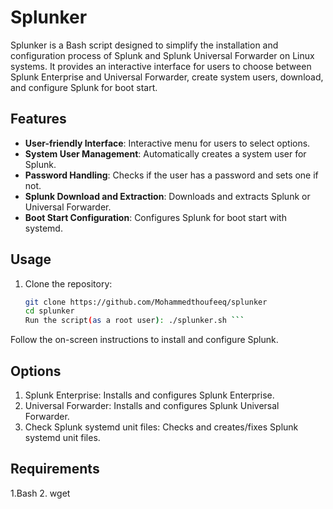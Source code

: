 
# Splunker

Splunker is a Bash script designed to simplify the installation and configuration process of Splunk and Splunk Universal Forwarder on Linux systems. It provides an interactive interface for users to choose between Splunk Enterprise and Universal Forwarder, create system users, download, and configure Splunk for boot start.

## Features

- **User-friendly Interface**: Interactive menu for users to select options.
- **System User Management**: Automatically creates a system user for Splunk.
- **Password Handling**: Checks if the user has a password and sets one if not.
- **Splunk Download and Extraction**: Downloads and extracts Splunk or Universal Forwarder.
- **Boot Start Configuration**: Configures Splunk for boot start with systemd.

## Usage

1. Clone the repository:

   ```bash
   git clone https://github.com/Mohammedthoufeeq/splunker
   cd splunker 
   Run the script(as a root user): ./splunker.sh ```


Follow the on-screen instructions to install and configure Splunk.

## Options
1. Splunk Enterprise: Installs and configures Splunk Enterprise.
2. Universal Forwarder: Installs and configures Splunk Universal Forwarder.
3. Check Splunk systemd unit files: Checks and creates/fixes Splunk systemd unit files.

## Requirements
1.Bash
2. wget
